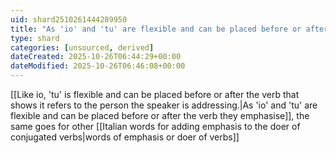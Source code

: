 ```yaml
---
uid: shard2510261444289950
title: "As 'io' and 'tu' are flexible and can be placed before or after the verb they emphasise, the same should go for other words of emphasis or doer of verbs"
type: shard
categories: [unsourced, derived]
dateCreated: 2025-10-26T06:44:29+00:00
dateModified: 2025-10-26T06:46:08+00:00
---
```

[[Like io, 'tu' is flexible and can be placed before or after the verb that shows it refers to the person the speaker is addressing.|As 'io' and 'tu' are flexible and can be placed before or after the verb they emphasise]], the same goes for other [[Italian words for adding emphasis to the doer of conjugated verbs|words of emphasis or doer of verbs]]